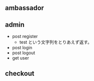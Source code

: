 ## ambassador

## admin

- post register
  - test という文字列をとりあえず返す。
- post login
- post logout
- get user

## checkout
